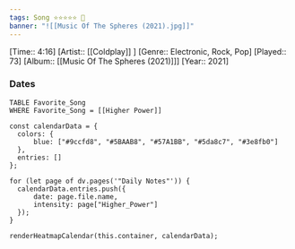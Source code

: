```yaml
---
tags: Song ⭐⭐⭐⭐⭐ 💛
banner: "![[Music Of The Spheres (2021).jpg]]"
---
```

[Time:: 4:16]
[Artist:: [[Coldplay]] ]
[Genre:: Electronic, Rock, Pop]
[Played:: 73]
[Album:: [[Music Of The Spheres (2021)]]]
[Year:: 2021]
### Dates
````dataview
TABLE Favorite_Song
WHERE Favorite_Song = [[Higher Power]]
````

  ```dataviewjs
const calendarData = { 
	colors: { 
		blue: ["#9ccfd8", "#5BAAB8", "#57A1BB", "#5da8c7", "#3e8fb0"] 
	}, 
	entries: [] 
}; 

for (let page of dv.pages('"Daily Notes"')) { 
	calendarData.entries.push({ 
		date: page.file.name, 
		intensity: page["Higher_Power"]
	}); 
} 

renderHeatmapCalendar(this.container, calendarData);
```
